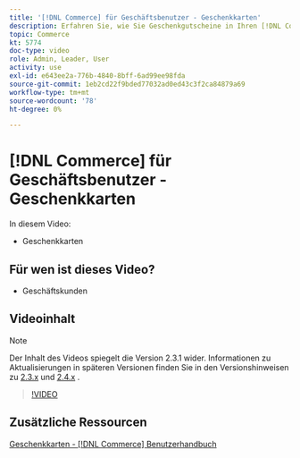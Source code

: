 ```yaml
---
title: '[!DNL Commerce] für Geschäftsbenutzer - Geschenkkarten'
description: Erfahren Sie, wie Sie Geschenkgutscheine in Ihren [!DNL Commerce] Speicher aufnehmen.
topic: Commerce
kt: 5774
doc-type: video
role: Admin, Leader, User
activity: use
exl-id: e643ee2a-776b-4840-8bff-6ad99ee98fda
source-git-commit: 1eb2cd22f9bded77032ad0ed43c3f2ca84879a69
workflow-type: tm+mt
source-wordcount: '78'
ht-degree: 0%

---
```


# [!DNL Commerce] für Geschäftsbenutzer - Geschenkkarten

In diesem Video:

- Geschenkkarten

## Für wen ist dieses Video?

- Geschäftskunden

## Videoinhalt

>[!NOTE]
>
>Der Inhalt des Videos spiegelt die Version 2.3.1 wider. Informationen zu Aktualisierungen in späteren Versionen finden Sie in den Versionshinweisen zu [ 2.3.x](https://devdocs.magento.com/guides/v2.3/release-notes/bk-release-notes.html) und [2.4.x](https://devdocs.magento.com/guides/v2.4/release-notes/bk-release-notes.html) .

>[!VIDEO](https://video.tv.adobe.com/v/35959?quality=12&learn=on)

## Zusätzliche Ressourcen

[Geschenkkarten -  [!DNL Commerce] Benutzerhandbuch](https://docs.magento.com/user-guide/catalog/product-gift-card.html)
